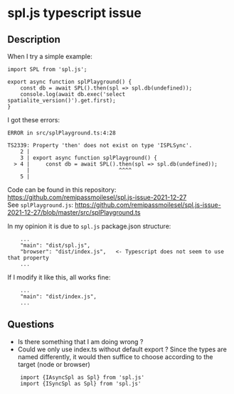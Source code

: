 # spl.js typescript issue

## Description

When I try a simple example:  

```
import SPL from 'spl.js';

export async function splPlayground() {
    const db = await SPL().then(spl => spl.db(undefined));
    console.log(await db.exec('select spatialite_version()').get.first);
}

```

I got these errors:  
```
ERROR in src/splPlayground.ts:4:28

TS2339: Property 'then' does not exist on type 'ISPLSync'.
    2 |
    3 | export async function splPlayground() {
  > 4 |     const db = await SPL().then(spl => spl.db(undefined));
      |                            ^^^^
    5 |
```

Code can be found in this repository: https://github.com/remipassmoilesel/spl.js-issue-2021-12-27  
See `splPlayground.js`: https://github.com/remipassmoilesel/spl.js-issue-2021-12-27/blob/master/src/splPlayground.ts

In my opinion it is due to `spl.js` package.json structure:
```
    ...
    "main": "dist/spl.js",
    "browser": "dist/index.js",   <- Typescript does not seem to use that property
    ...
```

If I modify it like this, all works fine: 
```
    ...
    "main": "dist/index.js",
    ...
```

## Questions

- Is there something that I am doing wrong ?
- Could we only use index.ts without default export ? Since the types are named differently, it would then suffice to 
choose according to the target (node or browser)
```
    import {IAsyncSpl as Spl} from 'spl.js'
    import {ISyncSpl as Spl} from 'spl.js'
```
